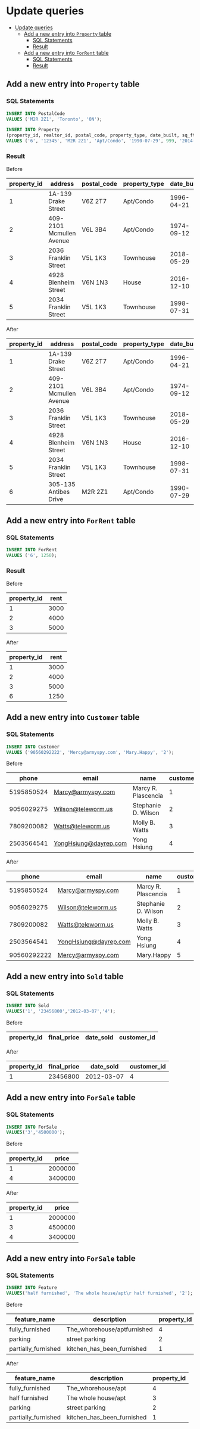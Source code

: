 # Update queries

- [Update queries](#update-queries)
  - [Add a new entry into `Property` table](#add-a-new-entry-into-property-table)
    - [SQL Statements](#sql-statements)
    - [Result](#result)
  - [Add a new entry into `ForRent` table](#add-a-new-entry-into-forrent-table)
    - [SQL Statements](#sql-statements)
    - [Result](#result)

## Add a new entry into `Property` table

### SQL Statements


```sql
INSERT INTO PostalCode
VALUES ('M2R 2Z1', 'Toronto', 'ON');

INSERT INTO Property
(property_id, realtor_id, postal_code, property_type, date_built, sq_ft, date_added, num_beds, num_baths, address)
VALUES ('6', '12345', 'M2R 2Z1', 'Apt/Condo', '1990-07-29', 999, '2014-03-01', 1, 1, '305-135 Antibes Drive');
```

### Result

Before

property_id|address|postal_code|property_type|date_built|sq_ft|date_added|num_beds|num_baths|realtor_id
|---|--------------------------|---------|-----------|------------|------|------------|---|---|-------|
| 1 | 1A-139 Drake Street      | V6Z 2T7 | Apt/Condo | 1996-04-21 | 1100 | 2016-05-01 | 2 | 2 | 12345 |
| 2 | 409-2101 Mcmullen Avenue | V6L 3B4 | Apt/Condo | 1974-09-12 | 1316 | 2013-12-13 | 2 | 2 | 12345 |
| 3 | 2036 Franklin Street     | V5L 1K3 | Townhouse | 2018-05-29 | 1468 | 2014-08-29 | 3 | 3 | 12346 |
| 4 | 4928 Blenheim Street     | V6N 1N3 | House     | 2016-12-10 | 4132 | 2018-01-03 | 6 | 6 | 12347 |
| 5 | 2034 Franklin Street     | V5L 1K3 | Townhouse | 1998-07-31 | 1445 | 2015-07-29 | 3 | 3 | 12347 |

After

property_id|address|postal_code|property_type|date_built|sq_ft|date_added|num_beds|num_baths|realtor_id
|---|--------------------------|---------|-----------|------------|------|------------|---|---|-------|
| 1 | 1A-139 Drake Street      | V6Z 2T7 | Apt/Condo | 1996-04-21 | 1100 | 2016-05-01 | 2 | 2 | 12345 |
| 2 | 409-2101 Mcmullen Avenue | V6L 3B4 | Apt/Condo | 1974-09-12 | 1316 | 2013-12-13 | 2 | 2 | 12345 |
| 3 | 2036 Franklin Street     | V5L 1K3 | Townhouse | 2018-05-29 | 1468 | 2014-08-29 | 3 | 3 | 12346 |
| 4 | 4928 Blenheim Street     | V6N 1N3 | House     | 2016-12-10 | 4132 | 2018-01-03 | 6 | 6 | 12347 |
| 5 | 2034 Franklin Street     | V5L 1K3 | Townhouse | 1998-07-31 | 1445 | 2015-07-29 | 3 | 3 | 12347 |
| 6 | 305-135 Antibes Drive    | M2R 2Z1 | Apt/Condo | 1990-07-29 | 999  | 2014-03-01 | 1 | 1 | 12345 |

## Add a new entry into `ForRent` table

### SQL Statements

```sql
INSERT INTO ForRent
VALUES ('6', 1250);
```

### Result

Before

|property_id|rent|
|---|------|
| 1 | 3000 |
| 2 | 4000 |
| 3 | 5000 |

After

|property_id|rent|
|---|------|
| 1 | 3000 |
| 2 | 4000 |
| 3 | 5000 |
| 6 | 1250 |

## Add a new entry into `Customer` table

### SQL Statements

```sql
INSERT INTO Customer
VALUES ('90560292222', 'Mercy@armyspy.com', 'Mary.Happy', '2');
```
Before

|phone       | email                 |name                 | customer_id|
|------------|-----------------------|---------------------|---|
| 5195850524 | Marcy@armyspy.com     | Marcy R. Plascencia | 1 |
| 9056029275 | Wilson@teleworm.us    | Stephanie D. Wilson | 2 |
| 7809200082 | Watts@teleworm.us     | Molly B. Watts      | 3 |
| 2503564541 | YongHsiung@dayrep.com | Yong Hsiung         | 4 |

After

|phone        | email                 |name                 |customer_id  |
|-------------|-----------------------|---------------------|---|
| 5195850524  | Marcy@armyspy.com     | Marcy R. Plascencia | 1 |
| 9056029275  | Wilson@teleworm.us    | Stephanie D. Wilson | 2 |
| 7809200082  | Watts@teleworm.us     | Molly B. Watts      | 3 |
| 2503564541  | YongHsiung@dayrep.com | Yong Hsiung         | 4 |
| 90560292222 | Mercy@armyspy.com     | Mary.Happy          | 5 |


## Add a new entry into `Sold` table

### SQL Statements

```sql
INSERT INTO Sold
VALUES('1', '23456800','2012-03-07','4');
```

Before

|property_id |final_price            |date_sold            | customer_id|
|------------|-----------------------|---------------------|---|

After

| property_id  |    final_price      |         date_sold   |  customer_id |
|---|----------|------------|---|
| 1 | 23456800 | 2012-03-07 | 4 |


## Add a new entry into `ForSale` table

### SQL Statements

```sql
INSERT INTO ForSale
VALUES('3','4500000');
```

Before

|property_id   | price    |
|---|---------|
| 1 | 2000000 |
| 4 | 3400000 |


After

|  property_id |  price       |
|---|---------|
| 1 | 2000000 |
| 3 | 4500000 |
| 4 | 3400000 |


## Add a new entry into `ForSale` table

### SQL Statements

```sql
INSERT INTO Feature
VALUES('half furnished', 'The whole house/apt\r half furnished', '2');
```

Before


| feature_name        | description                | property_id|
|---------------------|----------------------------|---|
| fully_furnished     | The_whorehouse/aptfurnished| 4  |
| parking             | street parking             | 2 |
| partially_furnished | kitchen_has_been_furnished | 1 |

After


| feature_name        | description                |property_id  |
|---------------------|----------------------------|---|
| fully_furnished     | The_whorehouse/apt         | 4 |
| half furnished      | The whole house/apt        | 3 |
| parking             | street parking             | 2 |
| partially_furnished | kitchen_has_been_furnished | 1 |
